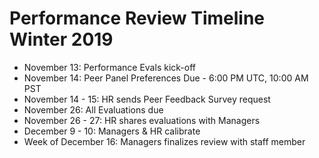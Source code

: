 # Performance Review Timeline Winter 2019

* November 13: Performance Evals kick-off 
* November 14: Peer Panel Preferences Due - 6:00 PM UTC, 10:00 AM PST 
* November 14 - 15: HR sends Peer Feedback Survey request 
* November 26: All Evaluations due 
* November 26 - 27: HR shares evaluations with Managers
* December 9 - 10: Managers & HR calibrate 
* Week of December 16: Managers finalizes review with staff member  

